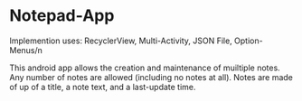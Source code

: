 # Notepad-App

Implemention uses: RecyclerView, Multi-Activity, JSON File, Option-Menus/n

This android app allows the creation and maintenance of muiltiple notes. Any number of notes are allowed (including no notes at all). Notes are made of up of a title, a note text, and a last-update time.
